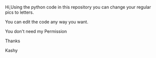 
Hi,Using the python code in this repository you can change your regular pics to letters.

You can edit the code any way you want.

You don't need my Permission


Thanks

Kashy
